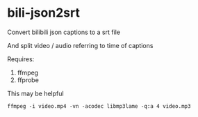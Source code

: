 # bili-json2srt

Convert bilibili json captions to a srt file

And split video / audio referring to time of captions

Requires:

1. ffmpeg
2. ffprobe

This may be helpful

```shell
ffmpeg -i video.mp4 -vn -acodec libmp3lame -q:a 4 video.mp3
```
